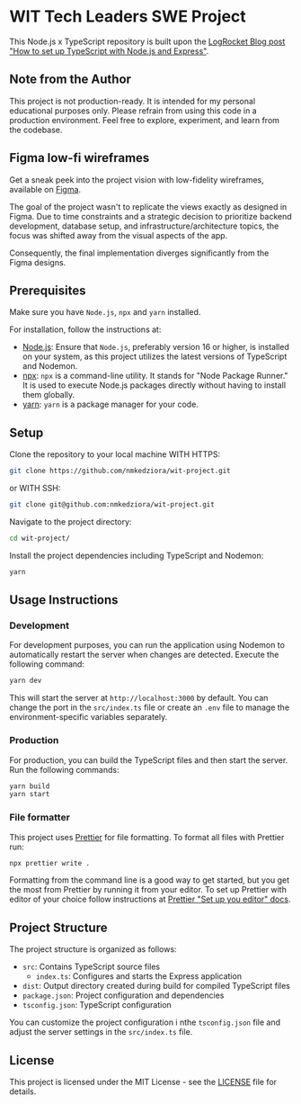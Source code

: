 # WIT Tech Leaders SWE Project

This Node.js x TypeScript repository is built upon the [LogRocket Blog post "How to set up TypeScript with Node.js and Express"](https://blog.logrocket.com/how-to-set-up-node-typescript-express/).

## Note from the Author

This project is not production-ready. It is intended for my personal educational purposes only. Please refrain from using this code in a production environment. Feel free to explore, experiment, and learn from the codebase.

## Figma low-fi wireframes

Get a sneak peek into the project vision with low-fidelity wireframes, available on [Figma](https://www.figma.com/file/3kRV4coW8h9TENg7pgDFCe/WIT-Marketplace?type=design&node-id=883174-247&mode=design&t=f3g8xDEupM5RyhFL-0).

The goal of the project wasn't to replicate the views exactly as designed in Figma.
Due to time constraints and a strategic decision to prioritize backend development, database setup, and infrastructure/architecture topics,
the focus was shifted away from the visual aspects of the app.

Consequently, the final implementation diverges significantly from the Figma designs.

## Prerequisites

Make sure you have `Node.js`, `npx` and `yarn` installed.

For installation, follow the instructions at:

- [Node.js](https://nodejs.org/): Ensure that `Node.js`, preferably version 16 or higher, is installed on your system, as this project utilizes the latest versions of TypeScript and Nodemon.
- [npx](https://www.npmjs.com/package/npx): `npx` is a command-line utility. It stands for "Node Package Runner." It is used to execute Node.js packages directly without having to install them globally.
- [yarn](https://classic.yarnpkg.com/en/docs/getting-started): `yarn` is a package manager for your code.

## Setup

Clone the repository to your local machine WITH HTTPS:

```bash
git clone https://github.com/nmkedziora/wit-project.git
```

or WITH SSH:

```bash
git clone git@github.com:nmkedziora/wit-project.git
```

Navigate to the project directory:

```bash
cd wit-project/
```

Install the project dependencies including TypeScript and Nodemon:

```bash
yarn
```

## Usage Instructions

### Development

For development purposes, you can run the application using Nodemon to automatically restart the server when changes are detected. Execute the following command:

```bash
yarn dev
```

This will start the server at `http://localhost:3000` by default. You can change the port in the `src/index.ts` file or create an `.env` file to manage the environment-specific variables separately.

### Production

For production, you can build the TypeScript files and then start the server. Run the following commands:

```bash
yarn build
yarn start
```

### File formatter

This project uses [Prettier](https://prettier.io/docs/en/) for file formatting.
To format all files with Prettier run:

```bash
npx prettier write .
```

Formatting from the command line is a good way to get started, but you get the most from Prettier by running it from your editor. To set up Prettier with editor of your choice follow instructions at [Prettier "Set up you editor" docs](https://prettier.io/docs/en/install.html#set-up-your-editor).

## Project Structure

The project structure is organized as follows:

- `src`: Contains TypeScript source files
  - `index.ts`: Configures and starts the Express application
- `dist`: Output directory created during build for compiled TypeScript files
- `package.json`: Project configuration and dependencies
- `tsconfig.json`: TypeScript configuration

You can customize the project configuration i nthe `tsconfig.json` file and adjust the server settings in the `src/index.ts` file.

## License

This project is licensed under the MIT License - see the [LICENSE](/LICENSE) file for details.
